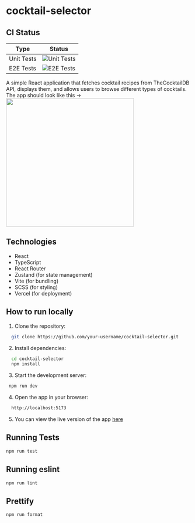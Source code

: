 # cocktail-selector

## CI Status

| Type       | Status                                                                                          |
| ---------- | ----------------------------------------------------------------------------------------------- |
| Unit Tests | ![Unit Tests](https://github.com/dmko1610/cocktail-selector/actions/workflows/ci.yml/badge.svg) |
| E2E Tests  | ![E2E Tests](https://github.com/dmko1610/cocktail-selector/actions/workflows/e2e.yml/badge.svg) |

A simple React application that fetches cocktail recipes from TheCocktailDB API, displays them, and allows users to browse different types of cocktails.  
The app should look like this -> <img src="https://github.com/user-attachments/assets/0bf17b10-baa6-4d81-bb37-d63fef7af67c" width=350/>

## Technologies

- React
- TypeScript
- React Router
- Zustand (for state management)
- Vite (for bundling)
- SCSS (for styling)
- Vercel (for deployment)

## How to run locally

1. Clone the repository:

```bash
  git clone https://github.com/your-username/cocktail-selector.git
```

2. Install dependencies:

```bash
  cd cocktail-selector
  npm install
```

3. Start the development server:

```bash
 npm run dev
```

4. Open the app in your browser:

```bash
  http://localhost:5173
```

5. You can view the live version of the app [here](https://cocktail-selector-nine.vercel.app/)

## Running Tests

```bash
npm run test
```

## Running eslint

```bash
npm run lint
```

## Prettify

```bash
npm run format
```
